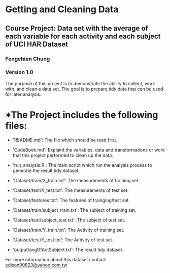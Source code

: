 # Getting and Cleaning Data
## Course Project: Data set with the average of each variable for each activity and each subject of UCI HAR Dataset
### Fengchien Chung
### Version 1.0

The purpose of this project is to demonstrate the ability to collect, work with, and clean a data set. 
The goal is to prepare tidy data that can be used for later analysis. 

*The Project includes the following files:
=========================================

- 'README.md': The file which should be read first.

- 'CodeBook.md': Explaint the variables, data and transformations or work that this project performed to clean up the data. 

- 'run_analysis.R': The main script which run the analysis process to generate the result tidy dataset.

- 'Dataset/train/X_train.txt': The measurements of training set.

- 'Dataset/test/X_test.txt': The measurements of test set.

- 'Dataset/features.txt': The features of trainging/test set.

- 'Dataset/train/subject_train.txt': The subject of training set.

- 'Dataset/test/subject_test.txt': The subject of test set.

- 'Dataset/train/Y_train.txt': The Activity of training set.

- 'Dataset/test/Y_test.txt': The Activity of test set.

- 'output/avgOfActSubject.txt': The result tidy dataset.


For more information about this dataset contact: edison00823@yahoo.com.tw

